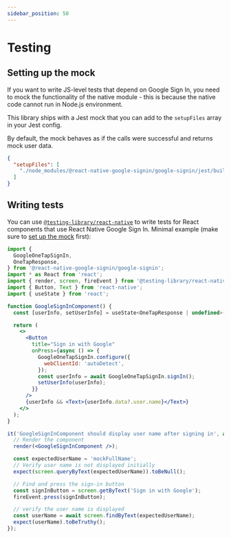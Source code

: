 ```yaml
---
sidebar_position: 50
---
```


# Testing

## Setting up the mock

If you want to write JS-level tests that depend on Google Sign In, you need to mock the functionality of the native module - this is because the native code cannot run in Node.js environment.

This library ships with a Jest mock that you can add to the `setupFiles` array in your Jest config.

By default, the mock behaves as if the calls were successful and returns mock user data.

```json title="jest.config.js|ts|mjs|cjs|json"
{
  "setupFiles": [
    "./node_modules/@react-native-google-signin/google-signin/jest/build/jest/setup.js"
  ]
}
```

## Writing tests

You can use [`@testing-library/react-native`](https://callstack.github.io/react-native-testing-library/) to write tests for React components that use React Native Google Sign In. Minimal example (make sure to [set up the mock](#setting-up-the-mock) first):

```jsx title="App.test.js"
import {
  GoogleOneTapSignIn,
  OneTapResponse,
} from '@react-native-google-signin/google-signin';
import * as React from 'react';
import { render, screen, fireEvent } from '@testing-library/react-native';
import { Button, Text } from 'react-native';
import { useState } from 'react';

function GoogleSignInComponent() {
  const [userInfo, setUserInfo] = useState<OneTapResponse | undefined>();

  return (
    <>
      <Button
        title="Sign in with Google"
        onPress={async () => {
          GoogleOneTapSignIn.configure({
            webClientId: 'autoDetect',
          });
          const userInfo = await GoogleOneTapSignIn.signIn();
          setUserInfo(userInfo);
        }}
      />
      {userInfo && <Text>{userInfo.data?.user.name}</Text>}
    </>
  );
}

it('GoogleSignInComponent should display user name after signing in', async () => {
  // Render the component
  render(<GoogleSignInComponent />);

  const expectedUserName = 'mockFullName';
  // Verify user name is not displayed initially
  expect(screen.queryByText(expectedUserName)).toBeNull();

  // Find and press the sign-in button
  const signInButton = screen.getByText('Sign in with Google');
  fireEvent.press(signInButton);

  // verify the user name is displayed
  const userName = await screen.findByText(expectedUserName);
  expect(userName).toBeTruthy();
});
```
